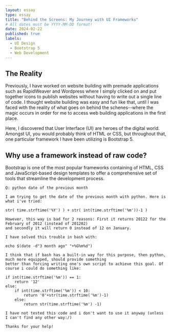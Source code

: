 ```yaml
---
layout: essay
type: essay
title: "Behind the Screens: My Journey with UI Frameworks"
# All dates must be YYYY-MM-DD format!
date: 2024-02-22
published: true
labels:
  - UI Design
  - Bootstrap 5
  - Web Development
---
```



## The Reality

Previously, I have worked on website building with premade applications such as RapidWeaver and Wordpress where I simply clicked on and put together icons to publish websites without having to write out a single line of code. I thought website building was easy and fun like that, until I was faced with the reality of what goes on behind the schenes--where the magic occurs in order for me to access web building applications in the first place.

Here, I discovered that User Interface (UI) are heroes of the digital world. Amongst UI, you would probably think of HTML or CSS, but throughout that, one particular framework I have been utilizing is Bootstrap 5.

## Why use a framework instead of raw code?

Bootstrap is one of the most popular frameworks containing of HTML, CSS and JavaScript-based design templates to offer a comprehensive set of tools that streamline the development process. 

```
Q: python date of the previous month

I am trying to get the date of the previous month with python. Here is what i've tried:

str( time.strftime('%Y') ) + str( int(time.strftime('%m'))-1 )

However, this way is bad for 2 reasons: First it returns 20122 for the February of 2012 (instead of 201202) 
and secondly it will return 0 instead of 12 on January.

I have solved this trouble in bash with:

echo $(date -d"3 month ago" "+%G%m%d")

I think that if bash has a built-in way for this purpose, then python, much more equipped, should provide something 
better than forcing writing one's own script to achieve this goal. Of course i could do something like:

if int(time.strftime('%m')) == 1:
    return '12'
else:
    if int(time.strftime('%m')) < 10:
        return '0'+str(time.strftime('%m')-1)
    else:
        return str(time.strftime('%m') -1)
        
I have not tested this code and i don't want to use it anyway (unless I can't find any other way:/)

Thanks for your help!
```

